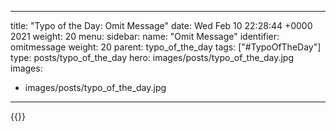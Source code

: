 
---
title: "Typo of the Day: Omit Message"
date: Wed Feb 10 22:28:44 +0000 2021
weight: 20
menu:
  sidebar:
    name: "Omit Message"
    identifier: omitmessage
    weight: 20
    parent: typo_of_the_day
tags: ["#TypoOfTheDay"]
type: posts/typo_of_the_day
hero: images/posts/typo_of_the_day.jpg
images:
- images/posts/typo_of_the_day.jpg
---


{{<tweet user="mariatta" id="1359630405947650050">}}


